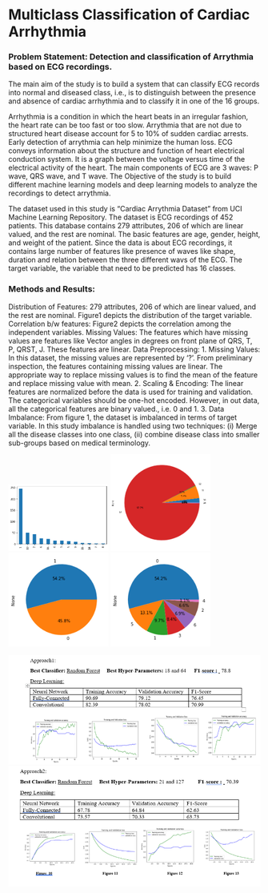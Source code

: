 <h1>Multiclass Classification of Cardiac Arrhythmia </h1>
<h3>Problem Statement: Detection and classification of Arrythmia based on ECG recordings.</h3>

The main aim of the study is to build a system that can classify ECG records into normal and diseased class, i.e., is to distinguish between the presence and absence of cardiac 
arrhythmia and to classify it in one of the 16 groups.

Arrhythmia is a condition in which the heart beats in an irregular fashion, the heart rate can be too fast or too slow. Arrythmia that are not due to structured heart disease 
account for 5 to 10% of sudden cardiac arrests. Early detection of arrythmia can help minimize the human loss. ECG conveys information about the structure and function of 
heart electrical conduction system. It is a graph between the voltage versus time of the electrical activity of the heart. The main components of ECG are 3 waves: P wave, 
QRS wave, and T wave. The Objective of the study is to build different machine learning models and deep learning models to analyze the recordings to detect arrythmia.

The dataset used in this study is “Cardiac Arrythmia Dataset” from UCI Machine Learning Repository. The dataset is ECG recordings of 452 patients.
This database contains 279 attributes, 206 of which are linear valued, and the rest are nominal. The basic features are age, gender, height, and weight of the patient. 
Since the data is about ECG recordings, it contains large number of features like presence of waves like shape, duration and relation between the three different wavs of the ECG. 
The target variable, the variable that need to be predicted has 16 classes. 

<h3>Methods and Results:</h3>
Distribution of Features: 279 attributes, 206 of which are linear valued, and the rest are nominal. Figure1 depicts the distribution of the target variable.
Correlation b/w features:  Figure2 depicts the correlation among the independent variables.
Missing Values: The features which have missing values are features like Vector angles in degrees on front plane of QRS, T, P, QRST, J. These features are linear.
Data Preprocessing: 
1.	Missing Values: In this dataset, the missing values are represented by ‘?’. From preliminary inspection, the features containing missing values are linear. 
The appropriate way to replace missing values is to find the mean of the feature and replace missing value with mean.
2.	Scaling & Encoding: The linear features are normalized before the data is used for training and validation. 
The categorical variables should be one-hot encoded. However, in out data, all the categorical features are binary valued., i.e. 0 and 1.
3.	Data Imbalance: From figure 1, the dataset is imbalanced in terms of target variable. In this study imbalance is handled using two techniques: 
(i) Merge all the disease classes into one class, (ii) combine disease class into smaller sub-groups based on medical terminology. 

<p float="left">
  <img src="https://github.com/Indu4598/Applied-DeepLearning/blob/main/distribution.png" width="200" />
  <img src="https://github.com/Indu4598/Applied-DeepLearning/blob/main/missing.png" width="200" />
  <img src="https://github.com/Indu4598/Applied-DeepLearning/blob/main/binary.png" width="200" />
  <img src="https://github.com/Indu4598/Applied-DeepLearning/blob/main/mclass.png" width="200" />
</p>

<img src="https://github.com/Indu4598/Applied-DeepLearning/blob/main/Binary.png" width="800" />
<img src="https://github.com/Indu4598/Applied-DeepLearning/blob/main/Multiclass.png" width="800" />


